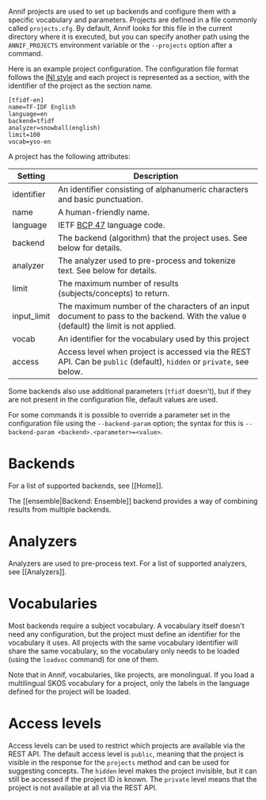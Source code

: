 Annif projects are used to set up backends and configure them with a specific vocabulary and parameters. Projects are defined in a file commonly called `projects.cfg`. By default, Annif looks for this file in the current directory where it is executed, but you can specify another path using the `ANNIF_PROJECTS` environment variable or the `--projects`  option after a command. 

Here is an example project configuration. The configuration file format follows the [INI style](https://en.wikipedia.org/wiki/INI_file) and each project is represented as a section, with the identifier of the project as the section name.

```
[tfidf-en]
name=TF-IDF English
language=en
backend=tfidf
analyzer=snowball(english)
limit=100
vocab=yso-en
```

A project has the following attributes:

| Setting    | Description |
| ---------- | ----------- |
| identifier | An identifier consisting of alphanumeric characters and basic punctuation. |
| name       | A human-friendly name. |
| language   | IETF [BCP 47](https://en.wikipedia.org/wiki/IETF_language_tag) language code. |
| backend    | The backend (algorithm) that the project uses. See below for details. |
| analyzer   | The analyzer used to pre-process and tokenize text. See below for details. |
| limit      | The maximum number of results (subjects/concepts) to return. |
| input_limit| The maximum number of the characters of an input document to pass to the backend. With the value `0` (default) the limit is not applied. |
| vocab      | An identifier for the vocabulary used by this project |
| access     | Access level when project is accessed via the REST API. Can be `public` (default), `hidden` or `private`, see below.

Some backends also use additional parameters (`tfidf` doesn't), but if they are not present in the configuration file, default values are used.

For some commands it is possible to override a parameter set in the configuration file using the `--backend-param` option; the  syntax for this is `--backend-param <backend>.<parameter>=<value>`.

# Backends

For a list of supported backends, see [[Home]].

The [[ensemble|Backend: Ensemble]] backend provides a way of combining results from multiple backends.
 
# Analyzers

Analyzers are used to pre-process text. For a list of supported analyzers, see [[Analyzers]].

# Vocabularies

Most backends require a subject vocabulary. A vocabulary itself doesn't need any configuration, but the project must define an identifier for the vocabulary it uses. All projects with the same vocabulary identifier will share the same vocabulary, so the vocabulary only needs to be loaded (using the `loadvoc` command) for one of them.

Note that in Annif, vocabularies, like projects, are monolingual. If you load a multilingual SKOS vocabulary for a project, only the labels in the language defined for the project will be loaded.

# Access levels

Access levels can be used to restrict which projects are available via the REST API. The default access level is `public`, meaning that the project is visible in the response for the `projects` method and can be used for suggesting concepts. The `hidden` level makes the project invisible, but it can still be accessed if the project ID is known. The `private` level means that the project is not available at all via the REST API.